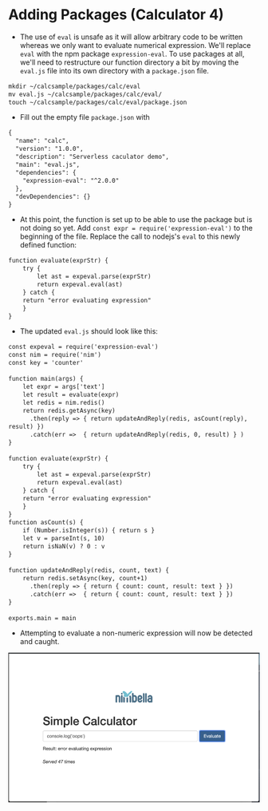 # Adding Packages (Calculator 4)
- The use of `eval` is unsafe as it will allow arbitrary code to be written whereas we only want to evaluate numerical expression.  We'll replace `eval` with the npm package `expression-eval`.  To use packages at all, we'll need to restructure our function directory a bit by moving the `eval.js` file into its own directory with a `package.json` file.

```
mkdir ~/calcsample/packages/calc/eval
mv eval.js ~/calcsample/packages/calc/eval/
touch ~/calcsample/packages/calc/eval/package.json
```

- Fill out the empty file `package.json` with

```
{
  "name": "calc",
  "version": "1.0.0",
  "description": "Serverless caculator demo",
  "main": "eval.js",
  "dependencies": {
    "expression-eval": "^2.0.0"
  },
  "devDependencies": {}
}
```

- At this point, the function is set up to be able to use the package but is not doing so yet.  Add `const expr = require('expression-eval')` to the beginning of the file.  Replace the call to nodejs's `eval` to this newly defined function:

```
function evaluate(exprStr) {
    try {
        let ast = expeval.parse(exprStr)
        return expeval.eval(ast)
    } catch {
	return "error evaluating expression"
    }
}
```

- The updated `eval.js` should look like this:

```
const expeval = require('expression-eval')
const nim = require('nim')
const key = 'counter'

function main(args) {
    let expr = args['text']
    let result = evaluate(expr)
    let redis = nim.redis()
    return redis.getAsync(key)
      .then(reply => { return updateAndReply(redis, asCount(reply), result) })
      .catch(err =>  { return updateAndReply(redis, 0, result) } )
}

function evaluate(exprStr) {
    try {
        let ast = expeval.parse(exprStr)
        return expeval.eval(ast)
    } catch {
	return "error evaluating expression"
    }
}
function asCount(s) {
    if (Number.isInteger(s)) { return s }
    let v = parseInt(s, 10)
    return isNaN(v) ? 0 : v
}

function updateAndReply(redis, count, text) {
    return redis.setAsync(key, count+1)
      .then(reply => { return { count: count, result: text } })
      .catch(err =>  { return { count: count, result: text } })
}

exports.main = main
```

- Attempting to evaluate a non-numeric expression will now be detected and caught.

<img src="./calc8.png" height=300px>